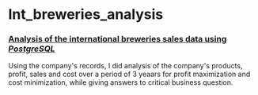 # Int_breweries_analysis
### [Analysis of the international breweries sales data using ***PostgreSQL***](https://github.com/Gbemeegar/International_breweries_analysis)

Using the company's records, I did analysis of the company's products, profit, sales and cost over a period of 3 yeaars for profit maximization and cost minimization, while giving answers to critical business question.
